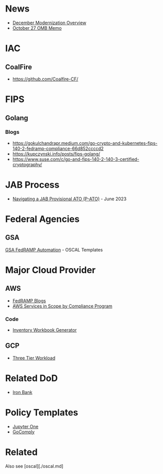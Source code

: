 # News
- [December Modernization Overview](https://www.fedramp.gov/2023-12-14-fedramp-modernization-overview/)
- [October 27 OMB Memo](https://www.fedramp.gov/2023-10-27-omb-fedramp-memo/)

# IAC
## CoalFire
- https://github.com/Coalfire-CF/

# FIPS
## Golang

### Blogs
- https://gokulchandrapr.medium.com/go-crypto-and-kubernetes-fips-140-2-fedramp-compliance-66d852ccccd2
- https://kupczynski.info/posts/fips-golang/
- https://www.suse.com/c/go-and-fips-140-2-140-3-certified-cryptography/

# JAB Process
- [Navigating a JAB Provisional ATO (P-ATO)](https://stackarmor.com/navigating-a-jab-provisional-ato-p-ato/) - June 2023


# Federal Agencies
## GSA
[GSA FedRAMP Automation](https://github.com/GSA/fedramp-automation) - OSCAL Templates

# Major Cloud Provider
## AWS
- [FedRAMP Blogs](https://aws.amazon.com/blogs/security/tag/fedramp/)
- [AWS Services in Scope by Compliance Program](https://aws.amazon.com/compliance/services-in-scope/FedRAMP/)
### Code
- [Inventory Workbook Generator](https://github.com/aws-samples/fedramp-integrated-inventory-workbook)

## GCP
- [Three Tier Workload](https://github.com/GoogleCloudPlatform/gcp-fedramp-quickstart)

# Related DoD
- [Iron Bank](https://p1.dso.mil/services/iron-bank)

# Policy Templates
- [Jupyter One](https://github.com/JupiterOne/security-policy-templates)
- [GoComply](https://github.com/GoComply/fedramp)
# Related
Also see [oscal][./oscal.md]
